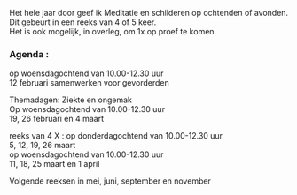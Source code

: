 Het hele jaar door geef ik Meditatie en schilderen op ochtenden of avonden. Dit gebeurt in een reeks van 4 of 5 keer.  
Het is ook mogelijk, in overleg,  om 1x op proef te komen.  



### Agenda  :    
op woensdagochtend van 10.00-12.30 uur  
12 februari  samenwerken voor gevorderden 

Themadagen: Ziekte en ongemak  
Op woensdagochtend van 10.00-12.30 uur  
19, 26 februari en 4 maart  

reeks van 4 X : 
op  donderdagochtend van 10.00-12.30 uur  
5, 12, 19, 26 maart   
op woensdagochtend  van  10.00-12.30 uur  
11, 18, 25  maart en  1 april  

Volgende reeksen in mei, juni, september en november  
   




